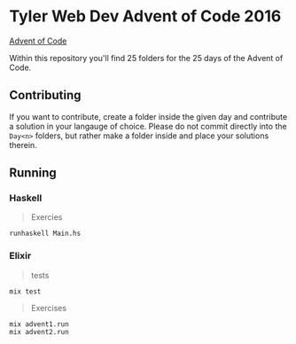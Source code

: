 # Tyler Web Dev Advent of Code 2016

[Advent of Code](adventofcode.com)

Within this repository you'll find 25 folders for the 25 days of the Advent of Code.

## Contributing

If you want to contribute, create a folder inside the given day and contribute a solution in your langauge of choice.
Please do not commit directly into the `Day<n>` folders, but rather make a folder inside and place your solutions therein.

## Running

### Haskell
> Exercies
```
runhaskell Main.hs
```

### Elixir
> tests
```
mix test
```
> Exercises
```
mix advent1.run
mix advent2.run
```
